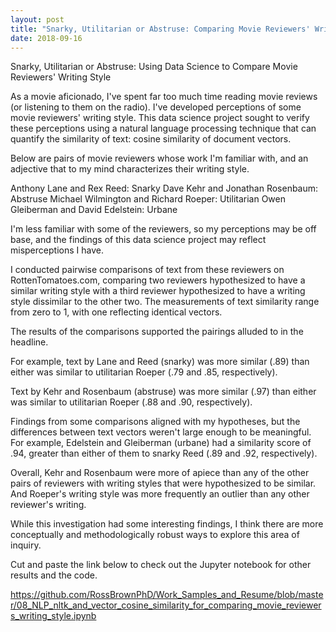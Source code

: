 ```yaml
---
layout: post
title: "Snarky, Utilitarian or Abstruse: Comparing Movie Reviewers' Writing Style via NLP, nltk, Cosine Similarity"
date: 2018-09-16
---
```


Snarky, Utilitarian or Abstruse: Using Data Science to Compare Movie Reviewers' Writing Style

As a movie aficionado, I've spent far too much time reading movie reviews (or listening to them on the radio). I've developed perceptions of some movie reviewers' writing style. This data science project sought to verify these perceptions using a natural language processing technique that can quantify the similarity of text: cosine similarity of document vectors.

Below are pairs of movie reviewers whose work I'm familiar with, and an adjective that to my mind characterizes their writing style.

Anthony Lane and Rex Reed: Snarky
Dave Kehr and Jonathan Rosenbaum: Abstruse
Michael Wilmington and Richard Roeper: Utilitarian
Owen Gleiberman and David Edelstein: Urbane

I'm less familiar with some of the reviewers, so my perceptions may be off base, and the findings of this data science project may reflect misperceptions I have. 

I conducted pairwise comparisons of text from these reviewers on RottenTomatoes.com, comparing two reviewers hypothesized to have a similar writing style with a third reviewer hypothesized to have a writing style dissimilar to the other two. The measurements of text similarity range from zero to 1, with one reflecting identical vectors.

The results of the comparisons supported the pairings alluded to in the headline.

For example, text by Lane and Reed (snarky) was more similar (.89) than either was similar to utilitarian Roeper (.79 and .85, respectively).

Text by Kehr and Rosenbaum (abstruse) was more similar (.97) than either was similar to utilitarian Roeper (.88 and .90, respectively).

Findings from some comparisons aligned with my hypotheses, but the differences between text vectors weren't large enough to be meaningful. For example, Edelstein and Gleiberman (urbane) had a similarity score of .94, greater than either of them to snarky Reed (.89 and .92, respectively).

Overall, Kehr and Rosenbaum were more of apiece than any of the other pairs of reviewers with writing styles that were hypothesized to be similar. And Roeper's writing style was more frequently an outlier than any other reviewer's writing.

While this investigation had some interesting findings, I think there are more conceptually and methodologically robust ways to explore this area of inquiry.

Cut and paste the link below to check out the Jupyter notebook for other results and the code.

https://github.com/RossBrownPhD/Work_Samples_and_Resume/blob/master/08_NLP_nltk_and_vector_cosine_similarity_for_comparing_movie_reviewers_writing_style.ipynb

